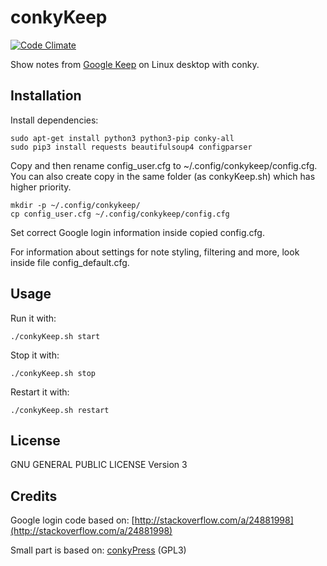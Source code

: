 conkyKeep
=========
[![Code Climate](https://codeclimate.com/github/kunesj/conkyKeep/badges/gpa.svg)](https://codeclimate.com/github/kunesj/conkyKeep)

Show notes from [Google Keep](https://keep.google.com/) on Linux desktop with conky.


Installation
------------

Install dependencies: 

    sudo apt-get install python3 python3-pip conky-all
    sudo pip3 install requests beautifulsoup4 configparser

Copy and then rename config_user.cfg to ~/.config/conkykeep/config.cfg. You can also create copy in the same folder (as conkyKeep.sh) which has higher priority.

    mkdir -p ~/.config/conkykeep/
    cp config_user.cfg ~/.config/conkykeep/config.cfg
    
Set correct Google login information inside copied config.cfg.

For information about settings for note styling, filtering and more, look inside file config_default.cfg.


Usage
-----

Run it with:

    ./conkyKeep.sh start

Stop it with:

    ./conkyKeep.sh stop
    
Restart it with:

    ./conkyKeep.sh restart


License
-------
GNU GENERAL PUBLIC LICENSE Version 3


Credits
-------
Google login code based on: [http://stackoverflow.com/a/24881998](http://stackoverflow.com/a/24881998)

Small part is based on: [conkyPress](https://github.com/linuxm0nk3ys/conkyPress) (GPL3)



